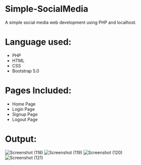 # Simple-SocialMedia
A simple social media web development using PHP and localhost.

# Language used:
- PHP
- HTML
- CSS
- Bootstrap 5.0

# Pages Included:
- Home Page
- Login Page
- Signup Page
- Logout Page

# Output:

![Screenshot (118)](https://user-images.githubusercontent.com/66321598/170832381-f4aa0a61-4c77-4a06-bfa2-63fb5dea0908.png)
![Screenshot (119)](https://user-images.githubusercontent.com/66321598/170832385-55f1f8a4-c620-42e0-a128-0a15d3587685.png)
![Screenshot (120)](https://user-images.githubusercontent.com/66321598/170832386-56ba72ce-8e60-43df-829d-49fa46abdff2.png)
![Screenshot (121)](https://user-images.githubusercontent.com/66321598/170832387-da58a941-35c1-4ad0-a8d3-af5d6ba5e476.png)


